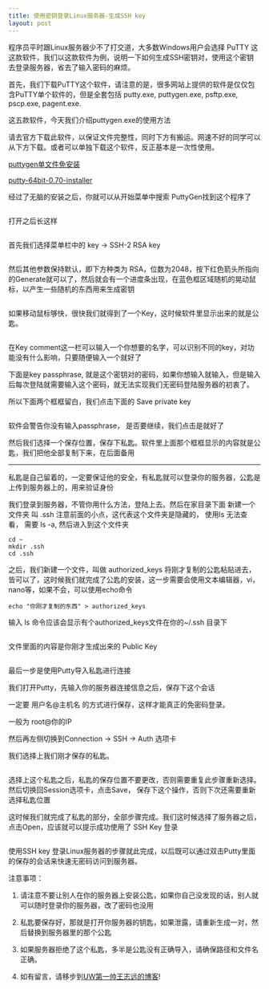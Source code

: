 ```yaml
---
title: 使用密钥登录Linux服务器-生成SSH key
layout: post
---
```


程序员平时跟Linux服务器少不了打交道，大多数Windows用户会选择
PuTTY 这这款软件，我们以这款软件为例，说明一下如何生成SSH密钥对，使用这个密钥去登录服务器，省去了输入密码的麻烦。

首先，我们下载PuTTY这个软件，请注意的是，很多网站上提供的软件是仅仅包含PuTTY单个软件的，但是全套包括
putty.exe, puttygen.exe, psftp.exe, pscp.exe, pagent.exe.

这五款软件，今天我们介绍puttygen.exe的使用方法

请去官方下载此软件，以保证文件完整性，同时下方有搬运。网速不好的同学可以从下方下载。或者可以单独下载这个软件，反正基本是一次性使用。

[puttygen单文件免安装][download1]

[putty-64bit-0.70-installer][download2]

经过了无脑的安装之后，你就可以从开始菜单中搜索 PuttyGen找到这个程序了

<img src="{{ '/assets/blog/ssh-1.jpg' | prepend: site.baseurl }}" alt="">

打开之后长这样

<img src="{{ '/assets/blog/ssh-2.jpg' | prepend: site.baseurl }}" alt="">

首先我们选择菜单栏中的 key -> SSH-2 RSA key

<img src="{{ '/assets/blog/ssh-3.jpg' | prepend: site.baseurl }}" alt="">

然后其他参数保持默认，即下方种类为 RSA，位数为2048，按下红色箭头所指向的Generate就可以了，然后就会有一个进度条出现，在蓝色框区域随机的晃动鼠标，以产生一些随机的东西用来生成密钥

<img src="{{ '/assets/blog/ssh-4.jpg' | prepend: site.baseurl }}" alt="">

如果移动鼠标够快，很快我们就得到了一个Key，这时候软件里显示出来的就是公匙。

<img src="{{ '/assets/blog/ssh-5.jpg' | prepend: site.baseurl }}" alt="">

在Key comment这一栏可以输入一个你想要的名字，可以识别不同的key，对功能没有什么影响，只要随便输入一个就好了

下面是key passphrase, 就是这个密钥对的密码，如果你想输入就输入，但是输入后每次登陆就需要输入这个密码，就无法实现我们无密码登陆服务器的初衷了。

所以下面两个框框留白，我们点击下面的 Save private key

<img src="{{ '/assets/blog/ssh-6.jpg' | prepend: site.baseurl }}" alt="">

软件会警告你没有输入passphrase， 是否要继续，我们点击是就好了

然后我们选择一个保存位置，保存下私匙。软件里上面那个框框显示的内容就是公匙，我们把他全部复制下来，在后面备用

---

私匙是自己留着的，一定要保证他的安全，有私匙就可以登录你的服务器，公匙是上传到服务器上的，用来验证身份

我们登录到服务器，不管你用什么方法，登陆上去。然后在家目录下面 新建一个文件夹 叫 .ssh 注意前面的小点，这代表这个文件夹是隐藏的， 使用ls 无法查看， 需要 ls -a, 然后进入到这个文件夹

```
cd ~
mkdir .ssh
cd .ssh
```

之后，我们新建一个文件，叫做 authorized_keys 将刚才复制的公匙粘贴进去，皆可以了，这时候我们就完成了公匙的安装，这一步需要会使用文本编辑器，vi， nano等，如果不会，可以使用echo命令

```
echo "你刚才复制的东西" > authorized_keys
```

输入 ls 命令应该会显示有个authorized_keys文件在你的~/.ssh 目录下

<img src="{{ '/assets/blog/ssh-7.jpg' | prepend: site.baseurl }}" alt="">

文件里面的内容是你刚才生成出来的 Public Key

<img src="{{ '/assets/blog/ssh-8.jpg' | prepend: site.baseurl }}" alt="">

最后一步是使用Putty导入私匙进行连接

我们打开Putty，先输入你的服务器连接信息之后，保存下这个会话

一定要 用户名@主机名 的方式进行保存，这样才能真正的免密码登录。

一般为 root@你的IP

然后再左侧切换到Connection -> SSH -> Auth 选项卡

我们选择上我们刚才保存的私匙。

<img src="{{ '/assets/blog/ssh-10.jpg' | prepend: site.baseurl }}" alt="">

选择上这个私匙之后，私匙的保存位置不要更改，否则需要重复此步骤重新选择。然后切换回Session选项卡，点击Save， 保存下这个操作，否则下次还需要重新选择私匙位置

这时候我们就完成了私匙的部分，全部步骤完成。我们这时候选择了服务器之后，点击Open，应该就可以提示成功使用了 SSH Key 登录

<img src="{{ '/assets/blog/ssh-11.jpg' | prepend: site.baseurl }}" alt="">

使用SSH key 登录Linux服务器的步骤就此完成，以后既可以通过双击Putty里面的保存的会话来快速无密码访问到服务器。

注意事项：

1. 请注意不要让别人在你的服务器上安装公匙，如果你自己没发现的话，别人就可以随时登录你的服务器，改了密码也没用

2. 私匙要保存好，那就是打开你服务器的钥匙，如果泄露，请重新生成一对，然后替换到服务器里的那个公匙

3. 如果服务器拒绝了这个私匙，多半是公匙没有正确导入，请确保路径和文件名正确。

4. 如有留言，请移步到[UW第一帅王志远的博客][wzydale]!


[download1]:https://blog.wzydale.com/wp-content/uploads/2019/02/puttygen.zip

[download2]:https://blog.wzydale.com/wp-content/uploads/2019/02/putty-64bit-0.70-installer.zip

[wzydale]:https://blog.wzydale.com/create-ssh-key/